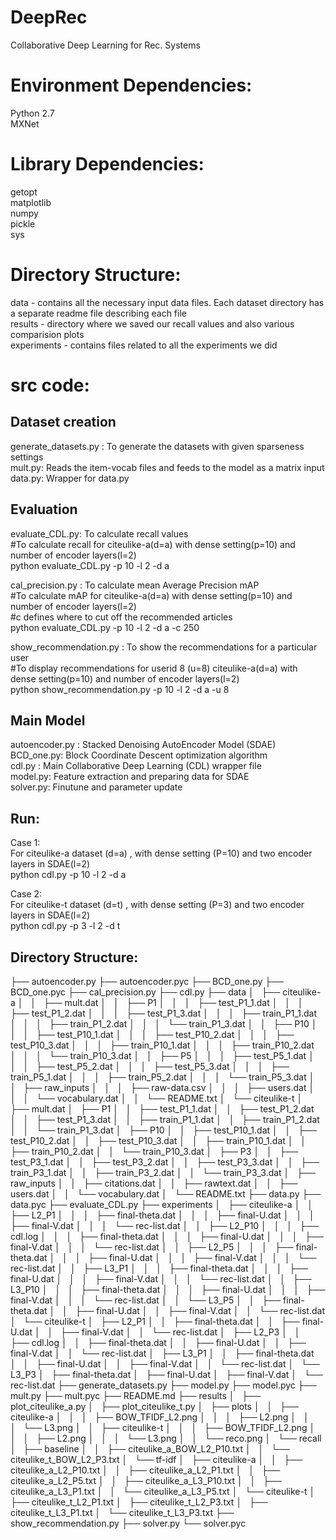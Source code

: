 # DeepRec
Collaborative Deep Learning for Rec. Systems

Environment Dependencies:
=========================
Python 2.7 <br>
MXNet <br>

Library Dependencies:
=====================
getopt <br>
matplotlib <br>
numpy <br>
pickle <br>
sys <br>

Directory Structure:
====================
data - contains all the necessary input data files. Each dataset directory has a separate readme file describing each file <br>
results - directory where we saved our recall values and also various comparision plots <br>
experiments - contains files related to all the experiments we did <br>

src code: <br>
=======
Dataset creation <br>
-----------------
generate_datasets.py : To generate the datasets with given sparseness settings <br>
mult.py: Reads the item-vocab files and feeds to the model as a matrix input<br>
data.py: Wrapper for data.py<br>

Evaluation 
-----------
evaluate_CDL.py: To calculate recall values <br>
#To calculate recall for citeulike-a(d=a) with dense setting(p=10) and number of encoder layers(l=2)<br>
python evaluate_CDL.py -p 10 -l 2 -d a <br>

cal_precision.py : To calculate mean Average Precision mAP <br>
#To calculate mAP for citeulike-a(d=a) with dense setting(p=10) and number of encoder layers(l=2)<br>
#c defines where to cut off the recommended articles <br>
python evaluate_CDL.py -p 10 -l 2 -d a -c 250 <br>

show_recommendation.py : To show the recommendations for a particular user<br>
#To display recommendations for userid 8 (u=8) citeulike-a(d=a) with dense setting(p=10) and number of encoder layers(l=2)<br>
python show_recommendation.py -p 10 -l 2 -d a -u 8<br>

Main Model
----------
autoencoder.py : Stacked Denoising AutoEncoder Model (SDAE)  <br>
BCD_one.py: Block Coordinate Descent optimization algorithm <br>
cdl.py : Main Collaborative Deep Learning (CDL) wrapper file <br>
model.py: Feature extraction and preparing data for SDAE <br>
solver.py: Finutune and parameter update <br>

Run:
---
Case 1: <br>
For citeulike-a dataset (d=a) , with dense setting (P=10) and two encoder layers in SDAE(l=2) <br>
python cdl.py -p 10 -l 2 -d a <br>

Case 2: <br>
For citeulike-t dataset (d=t) , with dense setting (P=3) and two encoder layers in SDAE(l=2) <br>
python cdl.py -p 3 -l 2 -d t

Directory Structure:
-------------------

├── autoencoder.py
├── autoencoder.pyc
├── BCD_one.py
├── BCD_one.pyc
├── cal_precision.py
├── cdl.py
├── data
│   ├── citeulike-a
│   │   ├── mult.dat
│   │   ├── P1
│   │   │   ├── test_P1_1.dat
│   │   │   ├── test_P1_2.dat
│   │   │   ├── test_P1_3.dat
│   │   │   ├── train_P1_1.dat
│   │   │   ├── train_P1_2.dat
│   │   │   └── train_P1_3.dat
│   │   ├── P10
│   │   │   ├── test_P10_1.dat
│   │   │   ├── test_P10_2.dat
│   │   │   ├── test_P10_3.dat
│   │   │   ├── train_P10_1.dat
│   │   │   ├── train_P10_2.dat
│   │   │   └── train_P10_3.dat
│   │   ├── P5
│   │   │   ├── test_P5_1.dat
│   │   │   ├── test_P5_2.dat
│   │   │   ├── test_P5_3.dat
│   │   │   ├── train_P5_1.dat
│   │   │   ├── train_P5_2.dat
│   │   │   └── train_P5_3.dat
│   │   ├── raw_inputs
│   │   │   ├── raw-data.csv
│   │   │   ├── users.dat
│   │   │   └── vocabulary.dat
│   │   └── README.txt
│   └── citeulike-t
│       ├── mult.dat
│       ├── P1
│       │   ├── test_P1_1.dat
│       │   ├── test_P1_2.dat
│       │   ├── test_P1_3.dat
│       │   ├── train_P1_1.dat
│       │   ├── train_P1_2.dat
│       │   └── train_P1_3.dat
│       ├── P10
│       │   ├── test_P10_1.dat
│       │   ├── test_P10_2.dat
│       │   ├── test_P10_3.dat
│       │   ├── train_P10_1.dat
│       │   ├── train_P10_2.dat
│       │   └── train_P10_3.dat
│       ├── P3
│       │   ├── test_P3_1.dat
│       │   ├── test_P3_2.dat
│       │   ├── test_P3_3.dat
│       │   ├── train_P3_1.dat
│       │   ├── train_P3_2.dat
│       │   └── train_P3_3.dat
│       ├── raw_inputs
│       │   ├── citations.dat
│       │   ├── rawtext.dat
│       │   ├── users.dat
│       │   └── vocabulary.dat
│       └── README.txt
├── data.py
├── data.pyc
├── evaluate_CDL.py
├── experiments
│   ├── citeulike-a
│   │   ├── L2_P1
│   │   │   ├── final-theta.dat
│   │   │   ├── final-U.dat
│   │   │   ├── final-V.dat
│   │   │   └── rec-list.dat
│   │   ├── L2_P10
│   │   │   ├── cdl.log
│   │   │   ├── final-theta.dat
│   │   │   ├── final-U.dat
│   │   │   ├── final-V.dat
│   │   │   └── rec-list.dat
│   │   ├── L2_P5
│   │   │   ├── final-theta.dat
│   │   │   ├── final-U.dat
│   │   │   ├── final-V.dat
│   │   │   └── rec-list.dat
│   │   ├── L3_P1
│   │   │   ├── final-theta.dat
│   │   │   ├── final-U.dat
│   │   │   ├── final-V.dat
│   │   │   └── rec-list.dat
│   │   ├── L3_P10
│   │   │   ├── final-theta.dat
│   │   │   ├── final-U.dat
│   │   │   ├── final-V.dat
│   │   │   └── rec-list.dat
│   │   └── L3_P5
│   │       ├── final-theta.dat
│   │       ├── final-U.dat
│   │       ├── final-V.dat
│   │       └── rec-list.dat
│   └── citeulike-t
│       ├── L2_P1
│       │   ├── final-theta.dat
│       │   ├── final-U.dat
│       │   ├── final-V.dat
│       │   └── rec-list.dat
│       ├── L2_P3
│       │   ├── cdl.log
│       │   ├── final-theta.dat
│       │   ├── final-U.dat
│       │   ├── final-V.dat
│       │   └── rec-list.dat
│       ├── L3_P1
│       │   ├── final-theta.dat
│       │   ├── final-U.dat
│       │   ├── final-V.dat
│       │   └── rec-list.dat
│       └── L3_P3
│           ├── final-theta.dat
│           ├── final-U.dat
│           ├── final-V.dat
│           └── rec-list.dat
├── generate_datasets.py
├── model.py
├── model.pyc
├── mult.py
├── mult.pyc
├── README.md
├── results
│   ├── plot_citeulike_a.py
│   ├── plot_citeulike_t.py
│   ├── plots
│   │   ├── citeulike-a
│   │   │   ├── BOW_TFIDF_L2.png
│   │   │   ├── L2.png
│   │   │   └── L3.png
│   │   ├── citeulike-t
│   │   │   ├── BOW_TFIDF_L2.png
│   │   │   ├── L2.png
│   │   │   └── L3.png
│   │   └── reco.png
│   └── recall
│       ├── baseline
│       │   ├── citeulike_a_BOW_L2_P10.txt
│       │   └── citeulike_t_BOW_L2_P3.txt
│       └── tf-idf
│           ├── citeulike-a
│           │   ├── citeulike_a_L2_P10.txt
│           │   ├── citeulike_a_L2_P1.txt
│           │   ├── citeulike_a_L2_P5.txt
│           │   ├── citeulike_a_L3_P10.txt
│           │   ├── citeulike_a_L3_P1.txt
│           │   └── citeulike_a_L3_P5.txt
│           └── citeulike-t
│               ├── citeulike_t_L2_P1.txt
│               ├── citeulike_t_L2_P3.txt
│               ├── citeulike_t_L3_P1.txt
│               └── citeulike_t_L3_P3.txt
├── show_recommendation.py
├── solver.py
└── solver.pyc
